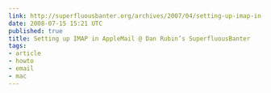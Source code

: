 ```yaml
---
link: http://superfluousbanter.org/archives/2007/04/setting-up-imap-in-apple-mail/
date: 2008-07-15 15:21 UTC
published: true
title: Setting up IMAP in AppleMail @ Dan Rubin’s SuperfluousBanter
tags:
- article
- howto
- email
- mac
---
```



